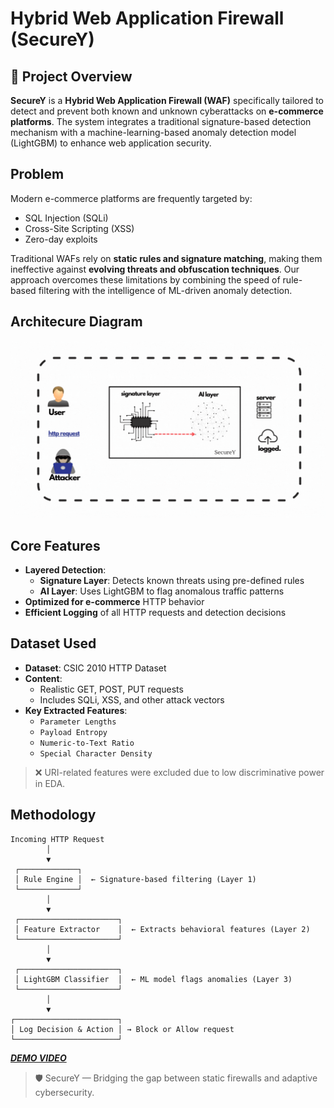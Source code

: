 # Hybrid Web Application Firewall (SecureY)

## 📌 Project Overview

**SecureY** is a **Hybrid Web Application Firewall (WAF)** specifically tailored to detect and prevent both known and unknown cyberattacks on **e-commerce platforms**. The system integrates a traditional signature-based detection mechanism with a machine-learning-based anomaly detection model (LightGBM) to enhance web application security.

## Problem

Modern e-commerce platforms are frequently targeted by:
- SQL Injection (SQLi)
- Cross-Site Scripting (XSS)
- Zero-day exploits

Traditional WAFs rely on **static rules and signature matching**, making them ineffective against **evolving threats and obfuscation techniques**. Our approach overcomes these limitations by combining the speed of rule-based filtering with the intelligence of ML-driven anomaly detection.


## Architecure Diagram
![SecureY Architecture](./SecureY.gif)


##  Core Features

- **Layered Detection**:
  - **Signature Layer**: Detects known threats using pre-defined rules
  - **AI Layer**: Uses LightGBM to flag anomalous traffic patterns
- **Optimized for e-commerce** HTTP behavior
- **Efficient Logging** of all HTTP requests and detection decisions


##  Dataset Used

- **Dataset**: CSIC 2010 HTTP Dataset
- **Content**:
  - Realistic GET, POST, PUT requests
  - Includes SQLi, XSS, and other attack vectors
- **Key Extracted Features**:
  - `Parameter Lengths`
  - `Payload Entropy`
  - `Numeric-to-Text Ratio`
  - `Special Character Density`

> ❌ URI-related features were excluded due to low discriminative power in EDA.

##  Methodology

```text
Incoming HTTP Request
        │
        ▼
 ┌─────────────┐
 │ Rule Engine │  ← Signature-based filtering (Layer 1)
 └─────────────┘
        │
        ▼
 ┌──────────────────────┐
 │ Feature Extractor    │  ← Extracts behavioral features (Layer 2)
 └──────────────────────┘
        │
        ▼
 ┌──────────────────────┐
 │ LightGBM Classifier  │  ← ML model flags anomalies (Layer 3)
 └──────────────────────┘
        │
        ▼
┌───────────────────────┐
│ Log Decision & Action │ → Block or Allow request
└───────────────────────┘

```
[***DEMO VIDEO***](https://x.com/riyytech/status/1933239092101415005)

> 🛡️ SecureY — Bridging the gap between static firewalls and adaptive cybersecurity.
